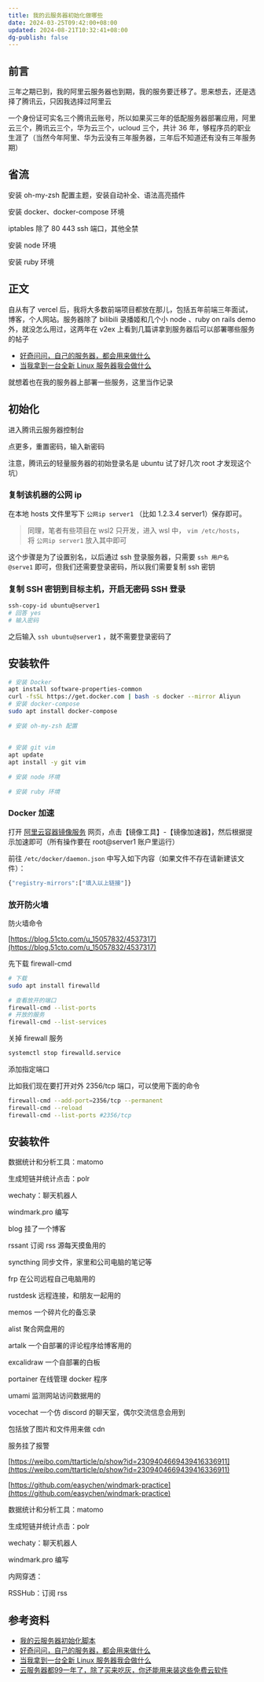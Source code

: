 ```yaml
---
title: 我的云服务器初始化做哪些
date: 2024-03-25T09:42:00+08:00
updated: 2024-08-21T10:32:41+08:00
dg-publish: false
---
```


## 前言

三年之期已到，我的阿里云服务器也到期，我的服务要迁移了。思来想去，还是选择了腾讯云，只因我选择过阿里云

一个身份证可实名三个腾讯云账号，所以如果买三年的低配服务器部署应用，阿里云三个，腾讯云三个，华为云三个，ucloud 三个，共计 36 年，够程序员的职业生涯了（当然今年阿里、华为云没有三年服务器，三年后不知道还有没有三年服务期）

## [](https://blog.azhubaby.com/2023/06/21/2023-06-21-%E6%88%91%E7%9A%84%E4%BA%91%E6%9C%8D%E5%8A%A1%E5%99%A8%E5%88%9D%E5%A7%8B%E5%8C%96%E5%81%9A%E5%93%AA%E4%BA%9B/#%E7%9C%81%E6%B5%81 "省流") 省流

安装 oh-my-zsh 配置主题，安装自动补全、语法高亮插件

安装 docker、docker-compose 环境

iptables 除了 80 443 ssh 端口，其他全禁

安装 node 环境

安装 ruby 环境

## [](https://blog.azhubaby.com/2023/06/21/2023-06-21-%E6%88%91%E7%9A%84%E4%BA%91%E6%9C%8D%E5%8A%A1%E5%99%A8%E5%88%9D%E5%A7%8B%E5%8C%96%E5%81%9A%E5%93%AA%E4%BA%9B/#%E6%AD%A3%E6%96%87 "正文") 正文

自从有了 vercel 后，我将大多数前端项目都放在那儿，包括五年前端三年面试，博客，个人网站。服务器除了 bilibili 录播姬和几个小 node 、ruby on rails demo 外，就没怎么用过，这两年在 v2ex 上看到几篇讲拿到服务器后可以部署哪些服务的帖子

- [好奇问问，自己的服务器，都会用来做什么](https://www.v2ex.com/t/914108)
- [当我拿到一台全新 Linux 服务器我会做什么](https://www.v2ex.com/t/913860)

就想着也在我的服务器上部署一些服务，这里当作记录

## [](https://blog.azhubaby.com/2023/06/21/2023-06-21-%E6%88%91%E7%9A%84%E4%BA%91%E6%9C%8D%E5%8A%A1%E5%99%A8%E5%88%9D%E5%A7%8B%E5%8C%96%E5%81%9A%E5%93%AA%E4%BA%9B/#%E5%88%9D%E5%A7%8B%E5%8C%96 "初始化") 初始化

进入腾讯云服务器控制台

点更多，重置密码，输入新密码

注意，腾讯云的轻量服务器的初始登录名是 ubuntu 试了好几次 root 才发现这个坑）

### [](https://blog.azhubaby.com/2023/06/21/2023-06-21-%E6%88%91%E7%9A%84%E4%BA%91%E6%9C%8D%E5%8A%A1%E5%99%A8%E5%88%9D%E5%A7%8B%E5%8C%96%E5%81%9A%E5%93%AA%E4%BA%9B/#%E5%A4%8D%E5%88%B6%E8%AF%A5%E6%9C%BA%E5%99%A8%E7%9A%84%E5%85%AC%E7%BD%91-ip "复制该机器的公网 ip") 复制该机器的公网 ip

在本地 hosts 文件里写下 `公网ip server1` （比如 1.2.3.4 server1）保存即可。

> 同理，笔者有些项目在 wsl2 只开发，进入 wsl 中， `vim /etc/hosts`，将 `公网ip server1` 放入其中即可

这个步骤是为了设置别名，以后通过 ssh 登录服务器，只需要 `ssh 用户名@serve1` 即可，但我们还需要登录密码，所以我们需要复制 ssh 密钥

### [](https://blog.azhubaby.com/2023/06/21/2023-06-21-%E6%88%91%E7%9A%84%E4%BA%91%E6%9C%8D%E5%8A%A1%E5%99%A8%E5%88%9D%E5%A7%8B%E5%8C%96%E5%81%9A%E5%93%AA%E4%BA%9B/#%E5%A4%8D%E5%88%B6SSH%E5%AF%86%E9%92%A5%E5%88%B0%E7%9B%AE%E6%A0%87%E4%B8%BB%E6%9C%BA%EF%BC%8C%E5%BC%80%E5%90%AF%E6%97%A0%E5%AF%86%E7%A0%81SSH%E7%99%BB%E5%BD%95 "复制SSH密钥到目标主机，开启无密码SSH登录") 复制 SSH 密钥到目标主机，开启无密码 SSH 登录

```sh
ssh-copy-id ubuntu@server1  
# 回答 yes   
# 输入密码
```

之后输入 `ssh ubuntu@server1` ，就不需要登录密码了

## [](https://blog.azhubaby.com/2023/06/21/2023-06-21-%E6%88%91%E7%9A%84%E4%BA%91%E6%9C%8D%E5%8A%A1%E5%99%A8%E5%88%9D%E5%A7%8B%E5%8C%96%E5%81%9A%E5%93%AA%E4%BA%9B/#%E5%AE%89%E8%A3%85%E8%BD%AF%E4%BB%B6 "安装软件") 安装软件

```sh
# 安装 Docker  
apt install software-properties-common  
curl -fsSL https://get.docker.com | bash -s docker --mirror Aliyun  
# 安装 docker-compose  
sudo apt install docker-compose  
  
# 安装 oh-my-zsh 配置  
  
  
# 安装 git vim  
apt update  
apt install -y git vim  
  
# 安装 node 环境  
  
# 安装 ruby 环境
```

### [](https://blog.azhubaby.com/2023/06/21/2023-06-21-%E6%88%91%E7%9A%84%E4%BA%91%E6%9C%8D%E5%8A%A1%E5%99%A8%E5%88%9D%E5%A7%8B%E5%8C%96%E5%81%9A%E5%93%AA%E4%BA%9B/#Docker-%E5%8A%A0%E9%80%9F "Docker 加速")Docker 加速

打开 [阿里云容器镜像服务](https://link.zhihu.com/?target=https://cr.console.aliyun.com/) 网页，点击【镜像工具】-【镜像加速器】，然后根据提示加速即可（所有操作要在 root@server1 账户里运行）

前往 `/etc/docker/daemon.json` 中写入如下内容（如果文件不存在请新建该文件）：

```sh
{"registry-mirrors":["填入以上链接"]}
```

### [](https://blog.azhubaby.com/2023/06/21/2023-06-21-%E6%88%91%E7%9A%84%E4%BA%91%E6%9C%8D%E5%8A%A1%E5%99%A8%E5%88%9D%E5%A7%8B%E5%8C%96%E5%81%9A%E5%93%AA%E4%BA%9B/#%E6%94%BE%E5%BC%80%E9%98%B2%E7%81%AB%E5%A2%99 "放开防火墙") 放开防火墙

防火墙命令

[https://blog.51cto.com/u_15057832/4537317](https://blog.51cto.com/u_15057832/4537317)

先下载 firewall-cmd

```sh
# 下载  
sudo apt install firewalld  
  
# 查看放开的端口  
firewall-cmd --list-ports  
# 开放的服务  
firewall-cmd --list-services
```

关掉 firewall 服务

```sh
systemctl stop firewalld.service
```

添加指定端口

比如我们现在要打开对外 2356/tcp 端口，可以使用下面的命令

```sh
firewall-cmd --add-port=2356/tcp --permanent  
firewall-cmd --reload  
firewall-cmd --list-ports #2356/tcp
```

## [](https://blog.azhubaby.com/2023/06/21/2023-06-21-%E6%88%91%E7%9A%84%E4%BA%91%E6%9C%8D%E5%8A%A1%E5%99%A8%E5%88%9D%E5%A7%8B%E5%8C%96%E5%81%9A%E5%93%AA%E4%BA%9B/#%E5%AE%89%E8%A3%85%E8%BD%AF%E4%BB%B6-1 "安装软件") 安装软件

数据统计和分析工具：matomo

生成短链并统计点击：polr

wechaty：聊天机器人

windmark.pro 编写

blog 挂了一个博客

rssant 订阅 rss 源每天摸鱼用的

syncthing 同步文件，家里和公司电脑的笔记等

frp 在公司远程自己电脑用的

rustdesk 远程连接，和朋友一起用的

memos 一个碎片化的备忘录

alist 聚合网盘用的

artalk 一个自部署的评论程序给博客用的

excalidraw 一个自部署的白板

portainer 在线管理 docker 程序

umami 监测网站访问数据用的

vocechat 一个仿 discord 的聊天室，偶尔交流信息会用到

包括放了图片和文件用来做 cdn

服务挂了报警

[https://weibo.com/ttarticle/p/show?id=2309404669439416336911](https://weibo.com/ttarticle/p/show?id=2309404669439416336911)

[https://github.com/easychen/windmark-practice](https://github.com/easychen/windmark-practice)

数据统计和分析工具：matomo

生成短链并统计点击：polr

wechaty：聊天机器人

windmark.pro 编写

内网穿透：

RSSHub：订阅 rss

## 参考资料

- [我的云服务器初始化脚本](https://zhuanlan.zhihu.com/p/366883774)
- [好奇问问，自己的服务器，都会用来做什么](https://www.v2ex.com/t/914108)
- [当我拿到一台全新 Linux 服务器我会做什么](https://www.v2ex.com/t/913860)
- [云服务器都99一年了，除了买来吃灰，你还能用来装这些免费云软件](https://weibo.com/ttarticle/p/show?id=2309404669439416336911)

